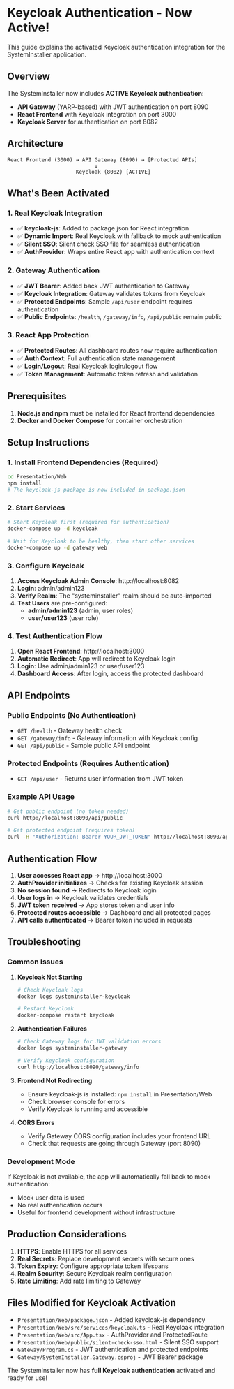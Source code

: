 # Keycloak Authentication - Now Active!

This guide explains the activated Keycloak authentication integration for the SystemInstaller application.

## Overview

The SystemInstaller now includes **ACTIVE Keycloak authentication**:
- **API Gateway** (YARP-based) with JWT authentication on port 8090
- **React Frontend** with Keycloak integration on port 3000
- **Keycloak Server** for authentication on port 8082

## Architecture

```
React Frontend (3000) → API Gateway (8090) → [Protected APIs]
                            ↓
                      Keycloak (8082) [ACTIVE]
```

## What's Been Activated

### 1. Real Keycloak Integration
- ✅ **keycloak-js**: Added to package.json for React integration
- ✅ **Dynamic Import**: Real Keycloak with fallback to mock authentication
- ✅ **Silent SSO**: Silent check SSO file for seamless authentication
- ✅ **AuthProvider**: Wraps entire React app with authentication context

### 2. Gateway Authentication
- ✅ **JWT Bearer**: Added back JWT authentication to Gateway
- ✅ **Keycloak Integration**: Gateway validates tokens from Keycloak
- ✅ **Protected Endpoints**: Sample `/api/user` endpoint requires authentication
- ✅ **Public Endpoints**: `/health`, `/gateway/info`, `/api/public` remain public

### 3. React App Protection
- ✅ **Protected Routes**: All dashboard routes now require authentication
- ✅ **Auth Context**: Full authentication state management
- ✅ **Login/Logout**: Real Keycloak login/logout flow
- ✅ **Token Management**: Automatic token refresh and validation

## Prerequisites

1. **Node.js and npm** must be installed for React frontend dependencies
2. **Docker and Docker Compose** for container orchestration

## Setup Instructions

### 1. Install Frontend Dependencies (Required)

```bash
cd Presentation/Web
npm install
# The keycloak-js package is now included in package.json
```

### 2. Start Services

```bash
# Start Keycloak first (required for authentication)
docker-compose up -d keycloak

# Wait for Keycloak to be healthy, then start other services
docker-compose up -d gateway web
```

### 3. Configure Keycloak

1. **Access Keycloak Admin Console**: http://localhost:8082
2. **Login**: admin/admin123
3. **Verify Realm**: The "systeminstaller" realm should be auto-imported
4. **Test Users** are pre-configured:
   - **admin/admin123** (admin, user roles)
   - **user/user123** (user role)

### 4. Test Authentication Flow

1. **Open React Frontend**: http://localhost:3000
2. **Automatic Redirect**: App will redirect to Keycloak login
3. **Login**: Use admin/admin123 or user/user123
4. **Dashboard Access**: After login, access the protected dashboard

## API Endpoints

### Public Endpoints (No Authentication)
- `GET /health` - Gateway health check
- `GET /gateway/info` - Gateway information with Keycloak config
- `GET /api/public` - Sample public API endpoint

### Protected Endpoints (Requires Authentication)
- `GET /api/user` - Returns user information from JWT token

### Example API Usage

```bash
# Get public endpoint (no token needed)
curl http://localhost:8090/api/public

# Get protected endpoint (requires token)
curl -H "Authorization: Bearer YOUR_JWT_TOKEN" http://localhost:8090/api/user
```

## Authentication Flow

1. **User accesses React app** → http://localhost:3000
2. **AuthProvider initializes** → Checks for existing Keycloak session
3. **No session found** → Redirects to Keycloak login
4. **User logs in** → Keycloak validates credentials
5. **JWT token received** → App stores token and user info
6. **Protected routes accessible** → Dashboard and all protected pages
7. **API calls authenticated** → Bearer token included in requests

## Troubleshooting

### Common Issues

1. **Keycloak Not Starting**
   ```bash
   # Check Keycloak logs
   docker logs systeminstaller-keycloak
   
   # Restart Keycloak
   docker-compose restart keycloak
   ```

2. **Authentication Failures**
   ```bash
   # Check Gateway logs for JWT validation errors
   docker logs systeminstaller-gateway
   
   # Verify Keycloak configuration
   curl http://localhost:8090/gateway/info
   ```

3. **Frontend Not Redirecting**
   - Ensure keycloak-js is installed: `npm install` in Presentation/Web
   - Check browser console for errors
   - Verify Keycloak is running and accessible

4. **CORS Errors**
   - Verify Gateway CORS configuration includes your frontend URL
   - Check that requests are going through Gateway (port 8090)

### Development Mode

If Keycloak is not available, the app will automatically fall back to mock authentication:
- Mock user data is used
- No real authentication occurs
- Useful for frontend development without infrastructure

## Production Considerations

1. **HTTPS**: Enable HTTPS for all services
2. **Real Secrets**: Replace development secrets with secure ones
3. **Token Expiry**: Configure appropriate token lifespans
4. **Realm Security**: Secure Keycloak realm configuration
5. **Rate Limiting**: Add rate limiting to Gateway

## Files Modified for Keycloak Activation

- `Presentation/Web/package.json` - Added keycloak-js dependency
- `Presentation/Web/src/services/keycloak.ts` - Real Keycloak integration
- `Presentation/Web/src/App.tsx` - AuthProvider and ProtectedRoute
- `Presentation/Web/public/silent-check-sso.html` - Silent SSO support
- `Gateway/Program.cs` - JWT authentication and protected endpoints
- `Gateway/SystemInstaller.Gateway.csproj` - JWT Bearer package

The SystemInstaller now has **full Keycloak authentication** activated and ready for use!
